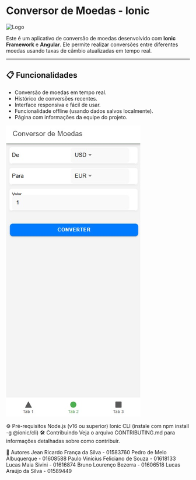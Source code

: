 # Conversor de Moedas - Ionic

![Logo](https://via.placeholder.com/800x400.png?text=Conversor+de+Moedas)

Este é um aplicativo de conversão de moedas desenvolvido com **Ionic Framework** e **Angular**. Ele permite realizar conversões entre diferentes moedas usando taxas de câmbio atualizadas em tempo real.

---

## 📋 Funcionalidades

- Conversão de moedas em tempo real.
- Histórico de conversões recentes.
- Interface responsiva e fácil de usar.
- Funcionalidade offline (usando dados salvos localmente).
- Página com informações da equipe do projeto.

![ConversorDeMoedas](image/conversor.jpeg)

⚙️ Pré-requisitos
Node.js (v16 ou superior)
Ionic CLI (instale com npm install -g @ionic/cli)
🛠️ Contribuindo
Veja o arquivo CONTRIBUTING.md para informações detalhadas sobre como contribuir.

👥 Autores
Jean Ricardo França da Silva - 01583760
Pedro de Melo Albuquerque - 01608588
Paulo Vinícius Feliciano de Souza - 01618133
Lucas Maia Sivini - 01616874
Bruno Lourenço Bezerra - 01606518
Lucas Araújo da Silva - 01589449



